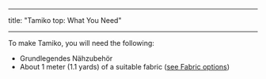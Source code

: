 - - -
title: "Tamiko top: What You Need"
- - -

To make Tamiko, you will need the following:

- Grundlegendes Nähzubehör
- About 1 meter (1.1 yards) of a suitable fabric ([see Fabric options](/docs/patterns/tamiko/fabric))
